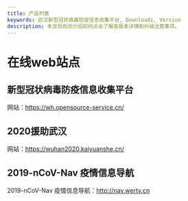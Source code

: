 ```yaml
---
title: 产品列表
keywords: 武汉新型冠状病毒防疫信息收集平台, Downloads, Version
description: 本文将向你介绍如何点击了解各版本详情和升级注意事项。
---
```


# 在线web站点

## 新型冠状病毒防疫信息收集平台   

网站：https://wh.opensource-service.cn/

## 2020援助武汉

网站：https://wuhan2020.kaiyuanshe.cn/

## 2019-nCoV-Nav 疫情信息导航

2019-nCoV-Nav 疫情信息导航：http://nav.werty.cn 
